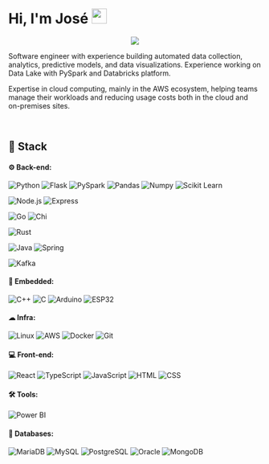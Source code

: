 # Hi, I'm José <img width="30" src="https://emojis.slackmojis.com/emojis/images/1593555389/9579/blob_excited.gif?1593555389" alt="party blob"/>

<p align="center">
<a href="https://www.linkedin.com/in/joserodrigs/"><img src="https://img.shields.io/badge/-Jose%20Rodrigues-0077B5?style=flat-square&logo=Linkedin&logoColor=white"/></a>

<p>
Software engineer with experience building automated data collection, analytics, predictive models, and data visualizations. Experience working on Data Lake with PySpark and Databricks platform.

Expertise in cloud computing, mainly in the AWS ecosystem, helping teams manage their workloads and reducing usage costs both in the cloud and on-premises sites.
</p>

<br>

## 🚀 **Stack**

 #### ⚙ Back-end:
 ![Python](https://img.shields.io/badge/-Python-black?style=flat-square&logo=Python)
 ![Flask](https://img.shields.io/badge/-Flask-black?style=flat-square&logo=Flask)
 ![PySpark](https://img.shields.io/badge/-PySpark-black?style=flat-square&logo=PySpark)
 ![Pandas](https://img.shields.io/badge/-Pandas-black?style=flat-square&logo=Pandas)
 ![Numpy](https://img.shields.io/badge/-Numpy-black?style=flat-square&logo=Numpy)
 ![Scikit Learn](https://img.shields.io/badge/-Scikit%20Learn-black?style=flat-square&logo=scikit-learn)
 
 ![Node.js](https://img.shields.io/badge/-Node.js-black?style=flat-square&logo=Node.js)
 ![Express](https://img.shields.io/badge/-Express-black?style=flat-square&logo=Express)
 
 ![Go](https://img.shields.io/badge/Go-black?style=flat-square&logo=Go)
 ![Chi](https://img.shields.io/badge/Chi-black?style=flat-square&logo=Chi)
 
 ![Rust](https://img.shields.io/badge/Rust-black?style=flat-square&logo=Rust)
 
 ![Java](https://img.shields.io/badge/Java-black?style=flat-square&logo=jakarta)
 ![Spring](https://img.shields.io/badge/Spring-black?style=flat-square&logo=Spring)
 
 ![Kafka](https://img.shields.io/badge/-Kafka-black?style=flat-square&logo=ApacheKafka)
 
 #### 🤖 Embedded:
 ![C++](https://img.shields.io/badge/-C++-black?style=flat-square&logo=C++)
 ![C](https://img.shields.io/badge/--black?style=flat-square&logo=c)
 ![Arduino](https://img.shields.io/badge/-Arduino-black?style=flat-square&logo=Arduino)
 ![ESP32](https://img.shields.io/badge/-ESP32-black?style=flat-square&logo=ESP32)
 
 #### ☁ Infra:
 ![Linux](https://img.shields.io/badge/-Linux-black?style=flat-square&logo=Linux)
 ![AWS](https://img.shields.io/badge/AWS-black?style=flat-square&logo=Amazon)
 ![Docker](https://img.shields.io/badge/-Docker-black?style=flat-square&logo=Docker)
 ![Git](https://img.shields.io/badge/-Git-black?style=flat-square&logo=Git)
 
 #### 💻 Front-end:
 ![React](https://img.shields.io/badge/React-black?style=flat-square&logo=React)
 ![TypeScript](https://img.shields.io/badge/-TypeScript-black?style=flat-square&logo=TypeScript)
 ![JavaScript](https://img.shields.io/badge/-JavaScript-black?style=flat-square&logo=JavaScript)
 ![HTML](https://img.shields.io/badge/-HTML-black?style=flat-square&logo=HTML5)
 ![CSS](https://img.shields.io/badge/-CSS-black?style=flat-square&logo=CSS3)
 
 #### 🛠 Tools:
 ![Power BI](https://img.shields.io/badge/-Power%20BI-black?style=flat-square&logo=Power-BI)
 
 #### 🎲 Databases:
 ![MariaDB](https://img.shields.io/badge/-MariaDB-black?style=flat-square&logo=MariaDB)
 ![MySQL](https://img.shields.io/badge/-MySQL-black?style=flat-square&logo=MySQL)
 ![PostgreSQL](https://img.shields.io/badge/-PostgreSQL-black?style=flat-square&logo=PostgreSQL)
 ![Oracle](https://img.shields.io/badge/-Oracle-black?style=flat-square&logo=Oracle)
 ![MongoDB](https://img.shields.io/badge/-MongoDB-black?style=flat-square&logo=MongoDB)
